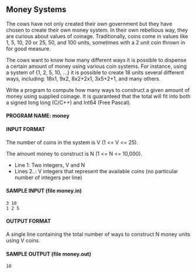## Money Systems

The cows have not only created their own government but they have chosen to create their own money system. In their own rebellious way, they are curious about values of coinage. Traditionally, coins come in values like 1, 5, 10, 20 or 25, 50, and 100 units, sometimes with a 2 unit coin thrown in for good measure.

The cows want to know how many different ways it is possible to dispense a certain amount of money using various coin systems. For instance, using a system of {1, 2, 5, 10, ...} it is possible to create 18 units several different ways, including: 18x1, 9x2, 8x2+2x1, 3x5+2+1, and many others.

Write a program to compute how many ways to construct a given amount of money using supplied coinage. It is guaranteed that the total will fit into both a signed long long (C/C++) and Int64 (Free Pascal).

#### PROGRAM NAME: money

#### INPUT FORMAT

The number of coins in the system is V (1 <= V <= 25).

The amount money to construct is N (1 <= N <= 10,000).
* Line 1:	Two integers, V and N
* Lines 2..:	V integers that represent the available coins (no particular number of integers per line)

#### SAMPLE INPUT (file money.in)
```
3 10
1 2 5
```

#### OUTPUT FORMAT

A single line containing the total number of ways to construct N money units using V coins.

#### SAMPLE OUTPUT (file money.out)
```
10
```
